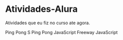 # Atividades-Alura
Atividades que eu fiz no curso ate agora.

Ping Pong S
Ping Pong JavaScript
Freeway JavaScript
